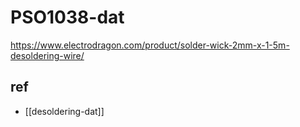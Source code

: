 
# PSO1038-dat

https://www.electrodragon.com/product/solder-wick-2mm-x-1-5m-desoldering-wire/

## ref 

- [[desoldering-dat]]